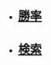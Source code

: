 + ## [勝率](https://neetcustom.github.io/stat/rate.html)

+ ## [検索](https://neetcustom.github.io/stat/search.html)
